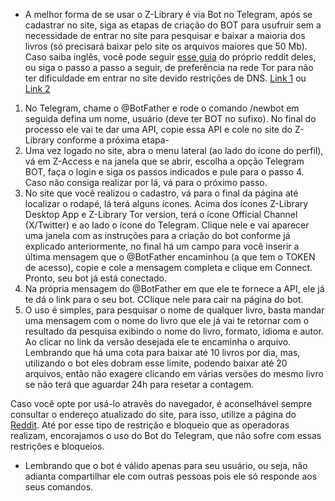 - A melhor forma de se usar o Z-Library é via Bot no Telegram, após se cadastrar no site, siga as etapas de criação do BOT para usufruir sem a necessidade de entrar no site para pesquisar e baixar a maioria dos livros (só precisará baixar pelo site os arquivos maiores que 50 Mb). Caso saiba inglês, você pode seguir [esse guia](https://www.reddit.com/r/zlibrary/wiki/index/access/#wiki_how_to_access_zlibrary_through_your_personal_telegram_bot) do próprio reddit deles, ou siga o passo a passo a seguir, de preferência na rede Tor para não ter dificuldade em entrar no site devido restrições de DNS. [Link 1](http://bookszlibb74ugqojhzhg2a63w5i2atv5bqarulgczawnbmsb6s6qead.onion/) ou [Link 2](http://loginzlib2vrak5zzpcocc3ouizykn6k5qecgj2tzlnab5wcbqhembyd.onion/)

1. No Telegram, chame o @BotFather e rode o comando /newbot em seguida defina um nome, usuário (deve ter BOT no sufixo). No final do processo ele vai te dar uma API, copie essa API e cole no site do Z-Library conforme a próxima etapa-
2. Uma vez logado no site, abra o menu lateral (ao lado do ícone do perfil), vá em Z-Access e na janela que se abrir, escolha a opção Telegram BOT, faça o login e siga os passos indicados e pule para o passo 4. Caso não consiga realizar por lá, vá para o próximo passo.
3. No site que você realizou o cadastro, vá para o final da página até localizar o rodapé, lá terá alguns ícones. Acima dos ícones Z-Library Desktop App e Z-Library Tor version, terá o ícone Official Channel (X/Twitter) e ao lado o ícone do Telegram. Clique nele e vai aparecer uma janela com as instruções para a criação do bot conforme já explicado anteriormente, no final há um campo para você inserir a última mensagem que o @BotFather encaminhou (a que tem o TOKEN de acesso), copie e cole a mensagem completa e clique em Connect. Pronto, seu bot já está conectado.
4. Na própria mensagem do @BotFather em que ele te fornece a API, ele já te dá o link para o seu bot. CClique nele para cair na página do bot.
5. O uso é simples, para pesquisar o nome de qualquer livro, basta mandar uma mensagem com o nome do livro que ele já vai te retornar com o resultado da pesquisa exibindo o nome do livro, formato, idioma e autor. Ao clicar no link da versão desejada ele te encaminha o arquivo. Lembrando que há uma cota para baixar até 10 livros por dia, mas, utilizando o bot eles dobram esse limite, podendo baixar até 20 arquivos, então não exagere clicando em várias versões do mesmo livro se não terá que aguardar 24h para resetar a contagem.

Caso você opte por usá-lo atravês do navegador, é aconselhável sempre consultar o endereço atualizado do site, para isso, utilize a página do [Reddit](https://www.reddit.com/r/zlibrary/wiki/index/access/#wiki_how_to_access_zlibrary_through_your_browser). Até por esse tipo de restrição e bloqueio que as operadoras realizam, encorajamos o uso do Bot do Telegram, que não sofre com essas restrições e bloqueios.

- Lembrando que o bot é válido apenas para seu usuário, ou seja, não adianta compartilhar ele com outras pessoas pois ele só responde aos seus comandos.

